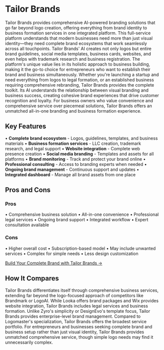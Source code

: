 # Tailor Brands

Tailor Brands provides comprehensive AI-powered branding solutions that go far beyond logo creation, offering everything from brand identity to business formation services in one integrated platform. This full-service platform understands that modern businesses need more than just visual identity—they need complete brand ecosystems that work seamlessly across all touchpoints. Tailor Brands' AI creates not only logos but entire brand guidelines, social media templates, business cards, websites, and even helps with trademark research and business registration. The platform's unique value lies in its holistic approach to business building, making it the go-to choice for entrepreneurs who want to establish their brand and business simultaneously. Whether you're launching a startup and need everything from logos to legal formation, or an established business requiring comprehensive rebranding, Tailor Brands provides the complete toolkit. Its AI understands the relationship between visual branding and business success, creating cohesive brand experiences that drive customer recognition and loyalty. For business owners who value convenience and comprehensive service over piecemeal solutions, Tailor Brands offers an unmatched all-in-one branding and business formation experience.

## Key Features

• **Complete brand ecosystem** - Logos, guidelines, templates, and business materials
• **Business formation services** - LLC creation, trademark research, and legal support
• **Website integration** - Complete web presence creation
• **Social media branding** - Templates and assets for all platforms
• **Brand monitoring** - Track and protect your brand online
• **Professional consulting** - Access to branding experts when needed
• **Ongoing brand management** - Continuous support and updates
• **Integrated dashboard** - Manage all brand assets from one place

## Pros and Cons

### Pros
• Comprehensive business solution
• All-in-one convenience
• Professional legal services
• Ongoing brand support
• Integrated workflow
• Expert consultation available

### Cons
• Higher overall cost
• Subscription-based model
• May include unwanted services
• Complex for simple needs
• Less design customization

[Build Your Complete Brand with Tailor Brands →](https://www.tailorbrands.com)

## How It Compares

Tailor Brands differentiates itself through comprehensive business services, extending far beyond the logo-focused approach of competitors like Brandmark or LogoAI. While Looka offers brand packages and Wix provides website integration, Tailor Brands includes legal services and business formation. Unlike Zyro's simplicity or DesignEvo's template focus, Tailor Brands provides enterprise-level brand management. Compared to Logomaster's specialization, Tailor Brands offers the broadest service portfolio. For entrepreneurs and businesses seeking complete brand and business setup rather than just visual identity, Tailor Brands provides unmatched comprehensive service, though simple logo needs may find it unnecessarily complex.